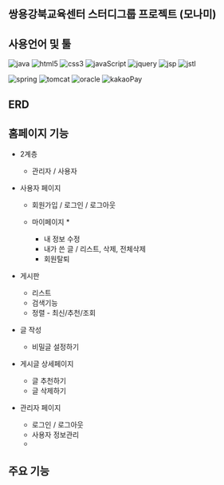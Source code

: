 ## 쌍용강북교육센터 스터디그룹 프로젝트 (모나미)

## 사용언어 및 툴

<p align="left">
  <img alt="java" src="https://img.shields.io/badge/Java-ED8B00?style=for-the-badge&logo=openjdk&logoColor=white"/>
  <img alt="html5" src="https://img.shields.io/badge/HTML5-E34F26?style=for-the-badge&logo=html5&logoColor=white"/>
  <img alt="css3" src="https://img.shields.io/badge/css3-1572B6?style=for-the-badge&logo=css3&logoColor=white" />
  <img alt="javaScript" src="https://img.shields.io/badge/Java%20Script-F7DF1E?style=for-the-badge&logo=JavaScript&logoColor=white"/>
  <img alt="jquery" src="https://img.shields.io/badge/jQuery-0769AD?style=for-the-badge&logo=jquery&logoColor=white"/>
  <img alt="jsp" src="https://img.shields.io/badge/jsp-000000?style=for-the-badge&logo=jsp&logoColor=white"/>
  <img alt="jstl" src="" />
</p>

<p align="left">
  <img alt="spring" src="https://img.shields.io/badge/Spring-6DB33F?style=for-the-badge&logo=spring&logoColor=white"/>
  <img alt="tomcat" src="https://img.shields.io/badge/apache%20tomcat-F8DC75?style=for-the-badge&logo=apachetomcat&logoColor=white"/>
  <img alt="oracle" src="https://img.shields.io/badge/Oracle-F80000?style=for-the-badge&logo=oracle&logoColor=black"/>
  <img alt="kakaoPay" src="https://img.shields.io/badge/kakaoPay-FFCD00?style=for-the-badge&logo=kakao&logoColor=black"/>
</p>
     
## ERD
<p align="center">

</p>

## 홈페이지 기능

* 2계층     
  * 관리자 / 사용자     

* 사용자 페이지
  * 회원가입 / 로그인 / 로그아웃    

  * 마이페이지
    *      
    * 내 정보 수정     
    * 내가 쓴 글 / 리스트, 삭제, 전체삭제
    * 회원탈퇴          

* 게시판
  * 리스트
  * 검색기능
  * 정렬 - 최신/추천/조회    

* 글 작성
  * 비밀글 설정하기
  
* 게시글 상세페이지 
  * 글 추천하기    
  * 글 삭제하기

* 관리자 페이지
  * 로그인 / 로그아웃
  * 사용자 정보관리
  *   


## 주요 기능 
